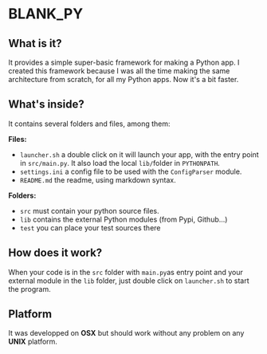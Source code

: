 # BLANK_PY
## What is it?
It provides a simple super-basic framework for making a Python app. I created this framework because I was all the time making the same architecture from scratch, for all my Python apps. Now it's a bit faster.

## What's inside?
It contains several folders and files, among them:

**Files:**

- `launcher.sh` a double click on it will launch your app, with the entry point in `src/main.py`. It also load  the local  `lib/`folder in `PYTHONPATH`.
- `settings.ini` a config file to be used with the `ConfigParser` module.
- `README.md` the readme, using markdown syntax.

**Folders:**

- `src` must contain your python source files.
- `lib` contains the external Python modules (from Pypi, Github...)
- `test` you can place your test sources there

## How does it work?
When your code is in the `src` folder with `main.py`as entry point and your external module in the `lib` folder, just double click on `launcher.sh` to start the program.


## Platform
It was developped on **OSX** but should work without any problem on any **UNIX** platform.
